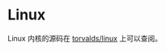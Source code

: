 # Linux

Linux 内核的源码在 [torvalds/linux][1] 上可以查阅。

[1]: https://github.com/torvalds/linux "torvalds/linux"
